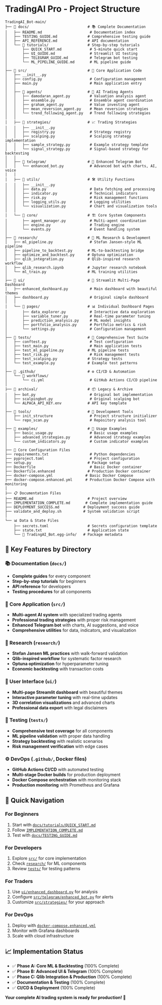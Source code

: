 # TradingAI Pro - Project Structure

```
TradingAI_Bot-main/
├── 📁 docs/                           # 📚 Complete Documentation
│   ├── README.md                      # Documentation index
│   ├── TESTING_GUIDE.md              # Comprehensive testing guide
│   ├── API_REFERENCE.md              # API documentation
│   └── 📁 tutorials/                  # Step-by-step tutorials
│       ├── QUICK_START.md             # 5-minute quick start
│       ├── UI_GUIDE.md                # Streamlit UI testing
│       ├── TELEGRAM_GUIDE.md          # Telegram bot testing
│       └── ML_PIPELINE_GUIDE.md       # ML pipeline guide
│
├── 📁 src/                            # 🔧 Core Application Code
│   ├── __init__.py
│   ├── config.py                      # Configuration management
│   ├── main.py                        # Main application entry
│   │
│   ├── 📁 agents/                     # 🤖 AI Trading Agents
│   │   ├── damodaran_agent.py         # Valuation analysis agent
│   │   ├── ensemble.py                # Ensemble agent coordination
│   │   ├── graham_agent.py            # Value investing agent
│   │   ├── mean_reversion_agent.py    # Mean reversion strategies
│   │   └── trend_following_agent.py   # Trend following strategies
│   │
│   ├── 📁 strategies/                 # 📈 Trading Strategies
│   │   ├── __init__.py
│   │   ├── registry.py                # Strategy registry
│   │   ├── scalping.py                # Scalping strategy implementation
│   │   ├── sample_strategy.py         # Example strategy template
│   │   └── signal_strategy.py         # Signal-based strategy for backtesting
│   │
│   ├── 📁 telegram/                   # 📱 Enhanced Telegram Bot
│   │   └── enhanced_bot.py            # Advanced bot with charts, AI, voice
│   │
│   ├── 📁 utils/                      # 🛠️ Utility Functions
│   │   ├── __init__.py
│   │   ├── data.py                    # Data fetching and processing
│   │   ├── indicator.py               # Technical indicators
│   │   ├── risk.py                    # Risk management functions
│   │   ├── logging_utils.py           # Logging utilities
│   │   └── visualization.py           # Chart and visualization tools
│   │
│   └── 📁 core/                       # 🏗️ Core System Components
│       ├── agent_manager.py           # Multi-agent coordination
│       ├── engine.py                  # Trading engine
│       └── events.py                  # Event handling system
│
├── 📁 research/                       # 🔬 ML Research & Development
│   ├── ml_pipeline.py                 # Stefan Jansen-style ML pipeline
│   ├── pipeline_to_backtest.py       # ML-to-backtesting bridge
│   ├── optimize_and_backtest.py      # Optuna optimization
│   ├── qlib_integration.py           # Qlib-inspired research workflow
│   ├── qlib_research.ipynb           # Jupyter research notebook
│   └── ml_train.py                   # ML training utilities
│
├── 📁 ui/                             # 🎨 Streamlit Multi-Page Dashboard
│   ├── enhanced_dashboard.py          # Main dashboard with beautiful themes
│   ├── dashboard.py                   # Original simple dashboard
│   │
│   └── 📁 pages/                      # 📊 Individual Dashboard Pages
│       ├── data_explorer.py           # Interactive data exploration
│       ├── variable_tuner.py          # Real-time parameter tuning
│       ├── prediction_analysis.py     # ML model insights
│       ├── portfolio_analysis.py      # Portfolio metrics & risk
│       └── settings.py                # Configuration management
│
├── 📁 tests/                          # 🧪 Comprehensive Test Suite
│   ├── conftest.py                    # Test configuration
│   ├── test_main.py                   # Main application tests
│   ├── test_ml_pipeline.py           # ML pipeline tests
│   ├── test_risk.py                   # Risk management tests
│   ├── test_scalping.py              # Strategy tests
│   └── test_example.py               # Example test patterns
│
├── 📁 .github/                        # ⚙️ CI/CD & Automation
│   └── 📁 workflows/
│       └── ci.yml                     # GitHub Actions CI/CD pipeline
│
├── 📁 archival/                       # 📦 Legacy & Archive
│   ├── bot.py                         # Original bot implementation
│   ├── scalpingbot.py                 # Original scalping bot
│   └── ALPACA_API_KEY.env            # API key template
│
├── 📁 tools/                          # 🔧 Development Tools
│   ├── init_structure                 # Project structure initializer
│   └── repo_scan.py                   # Repository analysis tool
│
├── 📁 examples/                       # 📝 Usage Examples
│   ├── basic_usage.py                 # Basic usage examples
│   ├── advanced_strategies.py         # Advanced strategy examples
│   └── custom_indicators.py           # Custom indicator examples
│
├── 📄 Core Configuration Files
├── requirements.txt                   # Python dependencies
├── pyproject.toml                     # Project configuration
├── setup.py                          # Package setup
├── Dockerfile                         # Basic Docker container
├── Dockerfile.enhanced               # Production Docker container
├── docker-compose.yml               # Basic Docker Compose
├── docker-compose.enhanced.yml      # Production Docker Compose with monitoring
│
├── 📋 Documentation Files
├── README.md                         # Project overview
├── IMPLEMENTATION_COMPLETE.md       # Complete implementation guide
├── DEPLOYMENT_SUCCESS.md           # Deployment success guide
├── validate_and_deploy.sh          # System validation script
│
└── 📊 Data & State Files
    ├── secrets.toml                  # Secrets configuration template
    ├── state.txt                     # Application state
    └── 📁 TradingAI_Bot.egg-info/   # Package metadata
```

## 🎯 Key Features by Directory

### 📚 Documentation (`docs/`)
- **Complete guides** for every component
- **Step-by-step tutorials** for beginners
- **API reference** for developers
- **Testing procedures** for all components

### 🔧 Core Application (`src/`)
- **Multi-agent AI system** with specialized trading agents
- **Professional trading strategies** with proper risk management
- **Enhanced Telegram bot** with charts, AI suggestions, and voice
- **Comprehensive utilities** for data, indicators, and visualization

### 🔬 Research (`research/`)
- **Stefan Jansen ML practices** with walk-forward validation
- **Qlib-inspired workflow** for systematic factor research
- **Optuna optimization** for hyperparameter tuning
- **Economic backtesting** with transaction costs

### 🎨 User Interface (`ui/`)
- **Multi-page Streamlit dashboard** with beautiful themes
- **Interactive parameter tuning** with real-time updates
- **3D correlation visualizations** and advanced charts
- **Professional data export** with legal disclaimers

### 🧪 Testing (`tests/`)
- **Comprehensive test coverage** for all components
- **ML pipeline validation** with proper data handling
- **Strategy backtesting** with realistic scenarios
- **Risk management verification** with edge cases

### ⚙️ DevOps (`.github/`, Docker files)
- **GitHub Actions CI/CD** with automated testing
- **Multi-stage Docker builds** for production deployment
- **Docker Compose orchestration** with monitoring stack
- **Production monitoring** with Prometheus and Grafana

## 🚀 Quick Navigation

### For Beginners
1. Start with [`docs/tutorials/QUICK_START.md`](docs/tutorials/QUICK_START.md)
2. Follow [`IMPLEMENTATION_COMPLETE.md`](IMPLEMENTATION_COMPLETE.md)
3. Test with [`docs/TESTING_GUIDE.md`](docs/TESTING_GUIDE.md)

### For Developers
1. Explore [`src/`](src/) for core implementation
2. Check [`research/`](research/) for ML components
3. Review [`tests/`](tests/) for testing patterns

### For Traders
1. Use [`ui/enhanced_dashboard.py`](ui/enhanced_dashboard.py) for analysis
2. Configure [`src/telegram/enhanced_bot.py`](src/telegram/enhanced_bot.py) for alerts
3. Customize [`src/strategies/`](src/strategies/) for your approach

### For DevOps
1. Deploy with [`docker-compose.enhanced.yml`](docker-compose.enhanced.yml)
2. Monitor with Grafana dashboards
3. Scale with cloud infrastructure

## 📈 Implementation Status

- ✅ **Phase A: Core ML & Backtesting** (100% Complete)
- ✅ **Phase B: Advanced UI & Telegram** (100% Complete)  
- ✅ **Phase C: Qlib Integration & Production** (100% Complete)
- ✅ **Documentation & Testing** (100% Complete)
- ✅ **CI/CD & Deployment** (100% Complete)

**Your complete AI trading system is ready for production! 🎉**
